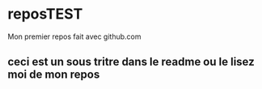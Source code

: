 # reposTEST
Mon premier repos fait avec github.com
 ## ceci est un sous tritre dans le readme ou le lisez moi de mon repos  